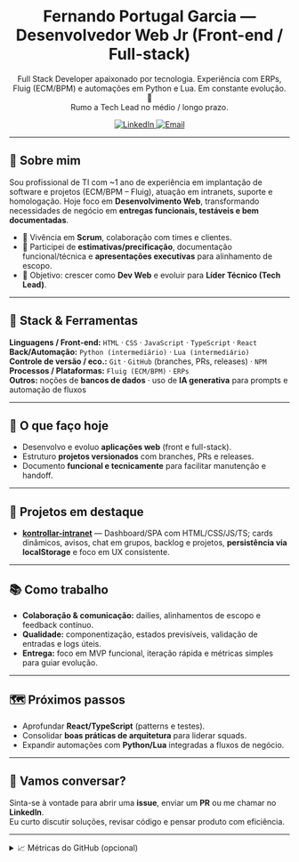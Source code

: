 <h1 align="center">Fernando Portugal Garcia — Desenvolvedor Web Jr (Front-end / Full-stack)</h1>
<p align="center">
  Full Stack Developer apaixonado por tecnologia. Experiência com ERPs, Fluig (ECM/BPM) e automações em Python e Lua. Em constante evolução. 🚀<br/>
  Rumo a Tech Lead no médio / longo prazo.
</p>

<p align="center">
  <a href="https://www.linkedin.com/in/fernando-portugal-garcia">
    <img alt="LinkedIn" src="https://img.shields.io/badge/LinkedIn-Fernando%20Portugal%20Garcia-0A66C2?logo=linkedin&logoColor=white">
  </a>
  <a href="mailto:fernando.garcia2505@hotmail.com">
    <img alt="Email" src="https://img.shields.io/badge/Email-fernando.garcia2505%40hotmail.com-333?logo=gmail&logoColor=white">
  </a>
</p>

---

## 👋 Sobre mim
Sou profissional de TI com ~1 ano de experiência em implantação de software e projetos (ECM/BPM – Fluig), atuação em intranets, suporte e homologação. Hoje foco em **Desenvolvimento Web**, transformando necessidades de negócio em **entregas funcionais, testáveis e bem documentadas**.

- 👥 Vivência em **Scrum**, colaboração com times e clientes.
- 🧩 Participei de **estimativas/precificação**, documentação funcional/técnica e **apresentações executivas** para alinhamento de escopo.
- 🎯 Objetivo: crescer como **Dev Web** e evoluir para **Líder Técnico (Tech Lead)**.

---

## 🧰 Stack & Ferramentas
**Linguagens / Front-end:** `HTML` · `CSS` · `JavaScript` · `TypeScript` · `React`  
**Back/Automação:** `Python (intermediário)` · `Lua (intermediário)`  
**Controle de versão / eco.:** `Git` · `GitHub` (branches, PRs, releases) · `NPM`  
**Processos / Plataformas:** `Fluig (ECM/BPM)` · `ERPs`  
**Outros:** noções de **bancos de dados** · uso de **IA generativa** para prompts e automação de fluxos

---

## 🔭 O que faço hoje
- Desenvolvo e evoluo **aplicações web** (front e full-stack).
- Estruturo **projetos versionados** com branches, PRs e releases.
- Documento **funcional e tecnicamente** para facilitar manutenção e handoff.

---

## 🚧 Projetos em destaque
- **[kontrollar-intranet](https://github.com/ferpgshy/kontrollar-intranet)** — Dashboard/SPA com HTML/CSS/JS/TS; cards dinâmicos, avisos, chat em grupos, backlog e projetos, **persistência via localStorage** e foco em UX consistente.

---

## 📚 Como trabalho
- **Colaboração & comunicação:** dailies, alinhamentos de escopo e feedback contínuo.
- **Qualidade:** componentização, estados previsíveis, validação de entradas e logs úteis.
- **Entrega:** foco em MVP funcional, iteração rápida e métricas simples para guiar evolução.

---

## 🗺️ Próximos passos
- Aprofundar **React/TypeScript** (patterns e testes).
- Consolidar **boas práticas de arquitetura** para liderar squads.
- Expandir automações com **Python/Lua** integradas a fluxos de negócio.

---

## 🤝 Vamos conversar?
Sinta-se à vontade para abrir uma **issue**, enviar um **PR** ou me chamar no **LinkedIn**.  
Eu curto discutir soluções, revisar código e pensar produto com eficiência.

---

<details>
  <summary>📈 Métricas do GitHub (opcional)</summary>
  <p>
    <img src="https://github-readme-stats.vercel.app/api?username=ferpgshy&show_icons=true&hide_title=true&theme=dark" height="150" />
    <img src="https://github-readme-stats.vercel.app/api/top-langs/?username=ferpgshy&layout=compact&theme=dark" height="150" />
  </p>
</details>
